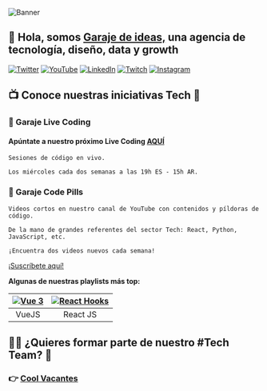 ![Banner](https://user-images.githubusercontent.com/82031166/161051918-e7c7c11f-49f1-4b39-aef0-30033c451636.gif)

## 👋 Hola, somos [Garaje de ideas,](https://garajedeideas.com/) una agencia de tecnología, diseño, data y growth 

[![Twitter](https://img.shields.io/badge/Twitter-%231DA1F2.svg?logo=Twitter&logoColor=white)](https://twitter.com/garajedeideas)
[![YouTube](https://img.shields.io/badge/YouTube-%23FF0000.svg?logo=YouTube&logoColor=white)](https://youtube.com/@garajedeideas) 
[![LinkedIn](https://img.shields.io/badge/LinkedIn-%230077B5.svg?logo=linkedin&logoColor=white)](https://www.linkedin.com/company/garajedeideas) 
[![Twitch](https://img.shields.io/badge/Twitch-%239146FF.svg?logo=Twitch&logoColor=white)](https://twitch.tv/garajedeideas) 
[![Instagram](https://img.shields.io/badge/Instagram-%23E4405F.svg?logo=Instagram&logoColor=white)](https://instagram.com/garaje_de_ideas)

<!-- [<img alt="twitter" src="https://img.shields.io/badge/twitter-%231DA1F2.svg?&style=for-the-badge&logo=twitter&logoColor=white" />](https://twitter.com/garajedeideas) [<img alt="linkedin" src="https://img.shields.io/badge/linkedin-%230077B5.svg?&style=for-the-badge&logo=linkedin&logoColor=white" />](https://www.linkedin.com/company/garajedeideas) -->

## 📺 Conoce nuestras iniciativas Tech 🔻

### 🚀 Garaje Live Coding
#### Apúntate a nuestro próximo Live Coding [AQUÍ](https://livecoding.garajedeideas.com/)

<!-- |[![Garaje Live Coding](https://i.ibb.co/Yjxw23b/Captura-de-pantalla-2023-02-15-a-las-13-51-19.png)](https://livecoding.garajedeideas.com/)
|:--:|
|Garaje Live Coding: Sesiones de código en vivo.
Los miércoles cada dos semanas a las 19h ES - 15h AR.| -->

```
Sesiones de código en vivo.

Los miércoles cada dos semanas a las 19h ES - 15h AR.

```

### 💊 Garaje Code Pills

<!-- |[![Garaje Code Pills](https://i.ibb.co/4Frg3QX/Captura-de-pantalla-2023-02-15-a-las-14-03-52.png)](https://livecoding.garajedeideas.com/)
|:--:|
|Garaje Code Pills: Videos cortos en nuestro canal de YouTube con contenidos y píldoras de código.
De la mano de grandes referentes del sector Tech: React, Python, JavaScript, etc.
¡Encuentra dos videos nuevos cada semana!| -->

```
Videos cortos en nuestro canal de YouTube con contenidos y píldoras de código.

De la mano de grandes referentes del sector Tech: React, Python, JavaScript, etc.

¡Encuentra dos videos nuevos cada semana!

```
[¡Suscríbete aquí!](https://www.youtube.com/channel/UC2VAkhXrEjlpBqDRMeIKJnA?sub_confirmation=1)

**Algunas de nuestras playlists más top:**

|[![Vue 3](https://i.ytimg.com/vi/LJBNmeB2bW4/hqdefault.jpg?sqp=-oaymwEcCPYBEIoBSFXyq4qpAw4IARUAAIhCGAFwAcABBg==&rs=AOn4CLBBoSySDr8rhHV93vN_eZPJnP0doA)](https://www.youtube.com/watch?v=LJBNmeB2bW4&list=PLTg7E2ObeSjaJzUb1G3sB0Lp1QpNl3qmJ) | [![React Hooks](https://i.ytimg.com/vi/i4GgO4vZieg/hqdefault.jpg?sqp=-oaymwEcCPYBEIoBSFXyq4qpAw4IARUAAIhCGAFwAcABBg==&rs=AOn4CLDKxy1YV9Zzj7NTWA5c_nGzsjuNUg)](https://www.youtube.com/watch?v=i4GgO4vZieg&list=PLTg7E2ObeSjYGtrVsZfNLQZrzzuJloK9c)
|:--:|:--:|
|VueJS|React JS|

## 👩‍💻 ¿Quieres formar parte de nuestro #Tech Team? 🔻

### 👉 [Cool Vacantes](https://bit.ly/garaje-tech-talento)
